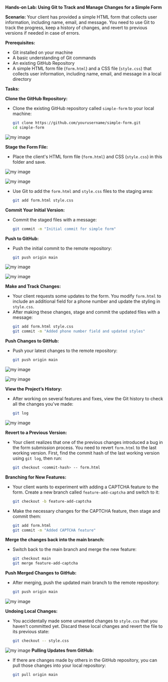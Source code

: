 **Hands-on Lab: Using Git to Track and Manage Changes for a Simple Form**

**Scenario:**
Your client has provided a simple HTML form that collects user information, including name, email, and message. You need to use Git to track the progress, keep a history of changes, and revert to previous versions if needed in case of errors.

**Prerequisites:**
- Git installed on your machine
- A basic understanding of Git commands
- An existing GitHub Repository
- A simple HTML form file (`form.html`) and a CSS file (`style.css`) that collects user information, including name, email, and message in a local directory

**Tasks:**

**Clone the GitHub Repository:**

- Clone the existing GitHub repository called `simple-form` to your local machine:
  ```bash
  git clone https://github.com/yourusername/simple-form.git
  cd simple-form
  ```
![my image](https://github.com/jayymeg/SCM-Project/blob/master/project-2/images/S%201.png)

**Stage the Form File:**

- Place the client's HTML form file (`form.html`) and CSS (`style.css`) in this folder and save.

![my image](https://github.com/jayymeg/SCM-Project/blob/master/project-2/images/S%202.png)

![my image](https://github.com/jayymeg/SCM-Project/blob/master/project-2/images/S%203.png)
  
- Use Git to add the `form.html` and `style.css` files to the staging area:
  ```bash
  git add form.html style.css
  ```

**Commit Your Initial Version:**

- Commit the staged files with a message:
  ```bash
  git commit -m "Initial commit for simple form"
  ```

**Push to GitHub:**

- Push the initial commit to the remote repository:
  ```bash
  git push origin main
  ```
![my image](https://github.com/jayymeg/SCM-Project/blob/master/project-2/images/S%204.png)

![my image](https://github.com/jayymeg/SCM-Project/blob/master/project-2/images/S%205.png)

**Make and Track Changes:**

- Your client requests some updates to the form. You modify `form.html` to include an additional field for a phone number and update the styling in `style.css`.
- After making these changes, stage and commit the updated files with a message:
  ```bash
  git add form.html style.css
  git commit -m "Added phone number field and updated styles"
  ```

**Push Changes to GitHub:**

- Push your latest changes to the remote repository:
  ```bash
  git push origin main
  ```
![my image](https://github.com/jayymeg/SCM-Project/blob/master/project-2/images/S%206.png)

![my image](https://github.com/jayymeg/SCM-Project/blob/master/project-2/images/S%207.png)

**View the Project’s History:**

- After working on several features and fixes, view the Git history to check all the changes you've made:
  ```bash
  git log
  ```

![my image](https://github.com/jayymeg/SCM-Project/blob/master/project-2/images/S%208.png)

**Revert to a Previous Version:**

- Your client realizes that one of the previous changes introduced a bug in the form submission process. You need to revert `form.html` to the last working version. First, find the commit hash of the last working version using `git log`, then run:
  ```bash
  git checkout <commit-hash> -- form.html
  ```

**Branching for New Features:**

- Your client wants to experiment with adding a CAPTCHA feature to the form. Create a new branch called `feature-add-captcha` and switch to it:
  ```bash
  git checkout -b feature-add-captcha
  ```
- Make the necessary changes for the CAPTCHA feature, then stage and commit them:
  ```bash
  git add form.html
  git commit -m "Added CAPTCHA feature"
  ```

**Merge the changes back into the main branch:**

- Switch back to the main branch and merge the new feature:
  ```bash
  git checkout main
  git merge feature-add-captcha
  ```

**Push Merged Changes to GitHub:**

- After merging, push the updated main branch to the remote repository:
  ```bash
  git push origin main
  ```
![my image](https://github.com/jayymeg/SCM-Project/blob/master/project-2/images/S%209.png)

**Undoing Local Changes:**

- You accidentally made some unwanted changes to `style.css` that you haven’t committed yet. Discard these local changes and revert the file to its previous state:
  ```bash
  git checkout -- style.css
  ```
![my image](https://github.com/jayymeg/SCM-Project/blob/master/project-2/images/S%2010.png)
**Pulling Updates from GitHub:**

- If there are changes made by others in the GitHub repository, you can pull those changes into your local repository:
  ```bash
  git pull origin main
  ```
